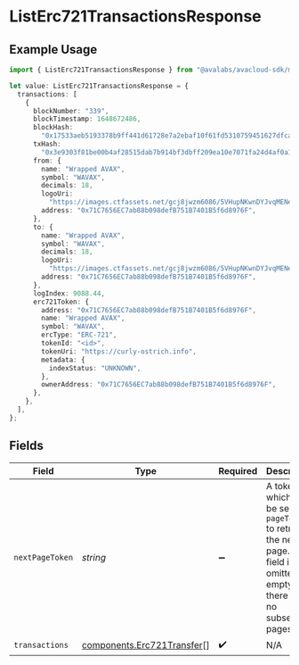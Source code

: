 # ListErc721TransactionsResponse

## Example Usage

```typescript
import { ListErc721TransactionsResponse } from "@avalabs/avacloud-sdk/models/components";

let value: ListErc721TransactionsResponse = {
  transactions: [
    {
      blockNumber: "339",
      blockTimestamp: 1648672486,
      blockHash:
        "0x17533aeb5193378b9ff441d61728e7a2ebaf10f61fd5310759451627dfca2e7c",
      txHash:
        "0x3e9303f81be00b4af28515dab7b914bf3dbff209ea10e7071fa24d4af0a112d4",
      from: {
        name: "Wrapped AVAX",
        symbol: "WAVAX",
        decimals: 18,
        logoUri:
          "https://images.ctfassets.net/gcj8jwzm6086/5VHupNKwnDYJvqMENeV7iJ/fdd6326b7a82c8388e4ee9d4be7062d4/avalanche-avax-logo.svg",
        address: "0x71C7656EC7ab88b098defB751B7401B5f6d8976F",
      },
      to: {
        name: "Wrapped AVAX",
        symbol: "WAVAX",
        decimals: 18,
        logoUri:
          "https://images.ctfassets.net/gcj8jwzm6086/5VHupNKwnDYJvqMENeV7iJ/fdd6326b7a82c8388e4ee9d4be7062d4/avalanche-avax-logo.svg",
        address: "0x71C7656EC7ab88b098defB751B7401B5f6d8976F",
      },
      logIndex: 9088.44,
      erc721Token: {
        address: "0x71C7656EC7ab88b098defB751B7401B5f6d8976F",
        name: "Wrapped AVAX",
        symbol: "WAVAX",
        ercType: "ERC-721",
        tokenId: "<id>",
        tokenUri: "https://curly-ostrich.info",
        metadata: {
          indexStatus: "UNKNOWN",
        },
        ownerAddress: "0x71C7656EC7ab88b098defB751B7401B5f6d8976F",
      },
    },
  ],
};
```

## Fields

| Field                                                                                                                                  | Type                                                                                                                                   | Required                                                                                                                               | Description                                                                                                                            |
| -------------------------------------------------------------------------------------------------------------------------------------- | -------------------------------------------------------------------------------------------------------------------------------------- | -------------------------------------------------------------------------------------------------------------------------------------- | -------------------------------------------------------------------------------------------------------------------------------------- |
| `nextPageToken`                                                                                                                        | *string*                                                                                                                               | :heavy_minus_sign:                                                                                                                     | A token, which can be sent as `pageToken` to retrieve the next page. If this field is omitted or empty, there are no subsequent pages. |
| `transactions`                                                                                                                         | [components.Erc721Transfer](../../models/components/erc721transfer.md)[]                                                               | :heavy_check_mark:                                                                                                                     | N/A                                                                                                                                    |